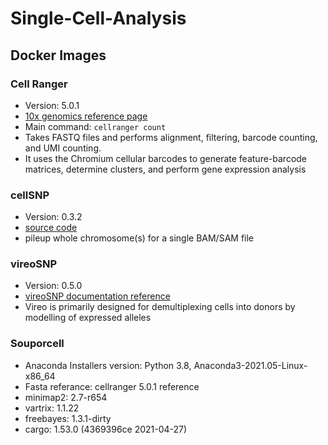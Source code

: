 # Single-Cell-Analysis

## Docker Images

### Cell Ranger
- Version: 5.0.1
- [10x genomics reference page](https://support.10xgenomics.com/single-cell-gene-expression/software/pipelines/5.0/what-is-cell-ranger)
- Main command: ``cellranger count`` 
- Takes FASTQ files and performs alignment, filtering, barcode counting, and UMI counting. 
- It uses the Chromium cellular barcodes to generate feature-barcode matrices, determine clusters, and perform gene expression analysis

### cellSNP
- Version: 0.3.2
- [source code](https://github.com/single-cell-genetics/cellSNP)
- pileup whole chromosome(s) for a single BAM/SAM file

### vireoSNP
- Version: 0.5.0
- [vireoSNP documentation reference](https://vireosnp.readthedocs.io/en/latest/index.html)
- Vireo is primarily designed for demultiplexing cells into donors by modelling of expressed alleles

### Souporcell
- Anaconda Installers version: Python 3.8, Anaconda3-2021.05-Linux-x86_64
- Fasta referance: cellranger 5.0.1 reference
- minimap2: 2.7-r654
- vartrix: 1.1.22
- freebayes: 1.3.1-dirty
- cargo: 1.53.0 (4369396ce 2021-04-27)



